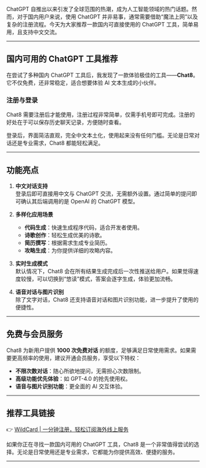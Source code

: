 ChatGPT 自推出以来引发了全球范围的热潮，成为人工智能领域的热门话题。然而，对于国内用户来说，使用 ChatGPT 并非易事，通常需要借助“魔法上网”以及复杂的注册流程。今天为大家推荐一款国内可直接使用的 ChatGPT 工具，简单易用，且支持中文交流。

---

## 国内可用的 ChatGPT 工具推荐

在尝试了多种国内 ChatGPT 工具后，我发现了一款体验极佳的工具——**Chat8**。它不仅免费，还非常稳定，适合想要体验 AI 文本生成的小伙伴。

### 注册与登录

Chat8 需要注册后才能使用，注册过程非常简单，仅需手机号即可完成。注册的好处在于可以保存历史聊天记录，方便随时查看。

登录后，界面简洁直观，完全中文本土化，使用起来没有任何门槛。无论是日常对话还是专业需求，Chat8 都能轻松满足。

---

## 功能亮点

1. **中文对话支持**  
   登录后即可直接用中文与 ChatGPT 交流，无需额外设置。通过简单的提问即可确认其后端调用的是 OpenAI 的 ChatGPT 模型。

2. **多样化应用场景**  
   - **代码生成**：快速生成程序代码，适合开发者使用。  
   - **诗歌创作**：轻松生成优美的诗歌。  
   - **简历撰写**：根据需求生成专业简历。  
   - **攻略生成**：为你提供详细的攻略内容。  

3. **实时生成模式**  
   默认情况下，Chat8 会在所有结果生成完成后一次性推送给用户。如果觉得速度较慢，可以切换到“悠读”模式，答案会逐字生成，体验更加流畅。

4. **语音对话与图片识别**  
   除了文字对话，Chat8 还支持语音对话和图片识别功能，进一步提升了使用的便捷性。

---

## 免费与会员服务

Chat8 为新用户提供 **1000 次免费对话** 的额度，足够满足日常使用需求。如果需要更高频率的使用，建议开通会员服务，享受以下特权：
- **不限次数对话**：随心所欲地提问，无需担心次数限制。
- **高级功能优先体验**：如 GPT-4.0 的抢先使用权。
- **语音与图片识别功能**：更全面的 AI 交互体验。

---

## 推荐工具链接

👉 [WildCard | 一分钟注册，轻松订阅海外线上服务](https://bit.ly/bewildcard)

如果你正在寻找一款国内可用的 ChatGPT 工具，Chat8 是一个非常值得尝试的选择。无论是日常使用还是专业需求，它都能为你提供高效、便捷的服务。

---